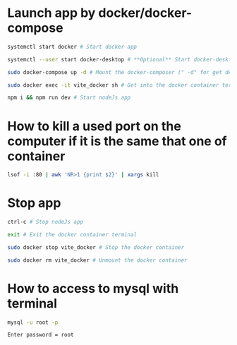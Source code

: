 # Launch app by docker/docker-compose

```bash
systemctl start docker # Start docker app

systemctl --user start docker-desktop # **Optional** Start docker-desktop (for dev only, not prod)

sudo docker-compose up -d # Mount the docker-composer (" -d" for get detached of the container on the current terminal)

sudo docker exec -it vite_docker sh # Get into the docker container terminal

npm i && npm run dev # Start nodeJs app

```

# How to kill a used port on the computer if it is the same that one of container
```bash
lsof -i :80 | awk 'NR>1 {print $2}' | xargs kill
```

# Stop app

```bash
ctrl-c # Stop nodeJs app

exit # Exit the docker container terminal

sudo docker stop vite_docker # Stop the docker container

sudo docker rm vite_docker # Unmount the docker container
```

# How to access to mysql with terminal 
```bash
mysql -u root -p

Enter password = root
```

